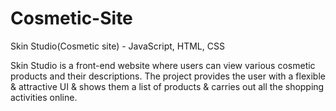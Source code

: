# Cosmetic-Site


Skin Studio(Cosmetic site) - JavaScript, HTML, CSS

Skin Studio is a front-end website where users can view various cosmetic
products and their descriptions. The project provides the user with a flexible &
attractive UI & shows them a list of products & carries out all the shopping
activities online.
